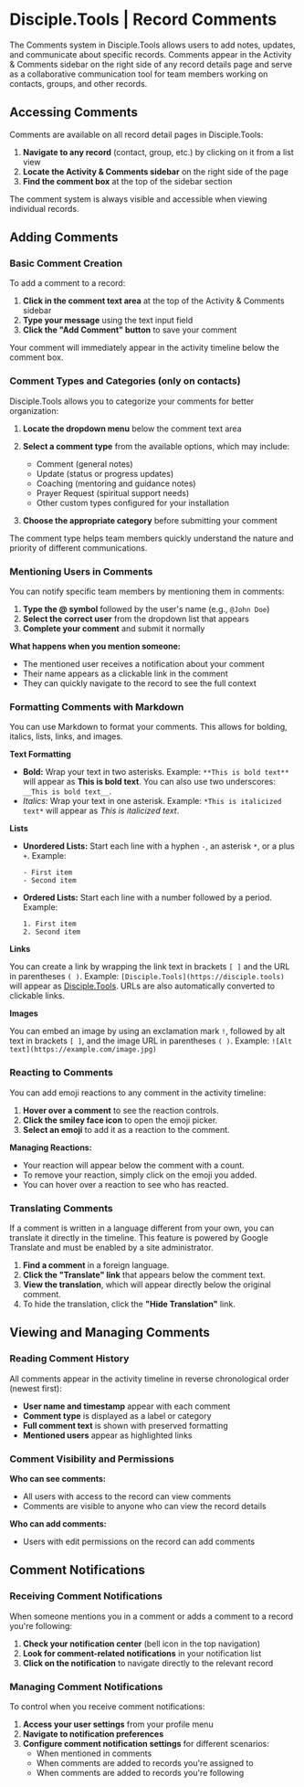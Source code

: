 # Disciple.Tools | Record Comments

The Comments system in Disciple.Tools allows users to add notes, updates, and communicate about specific records. Comments appear in the Activity & Comments sidebar on the right side of any record details page and serve as a collaborative communication tool for team members working on contacts, groups, and other records.

## Accessing Comments

Comments are available on all record detail pages in Disciple.Tools:

1. **Navigate to any record** (contact, group, etc.) by clicking on it from a list view
2. **Locate the Activity & Comments sidebar** on the right side of the page
3. **Find the comment box** at the top of the sidebar section

The comment system is always visible and accessible when viewing individual records.

## Adding Comments

### Basic Comment Creation

To add a comment to a record:

1. **Click in the comment text area** at the top of the Activity & Comments sidebar
2. **Type your message** using the text input field
3. **Click the "Add Comment" button** to save your comment

Your comment will immediately appear in the activity timeline below the comment box.

### Comment Types and Categories (only on contacts)

Disciple.Tools allows you to categorize your comments for better organization:

1. **Locate the dropdown menu** below the comment text area
2. **Select a comment type** from the available options, which may include:
   - Comment (general notes)
   - Update (status or progress updates)
   - Coaching (mentoring and guidance notes)
   - Prayer Request (spiritual support needs)
   - Other custom types configured for your installation

3. **Choose the appropriate category** before submitting your comment

The comment type helps team members quickly understand the nature and priority of different communications.

### Mentioning Users in Comments

You can notify specific team members by mentioning them in comments:

1. **Type the @ symbol** followed by the user's name (e.g., `@John Doe`)
2. **Select the correct user** from the dropdown list that appears
3. **Complete your comment** and submit it normally

**What happens when you mention someone:**
- The mentioned user receives a notification about your comment
- Their name appears as a clickable link in the comment
- They can quickly navigate to the record to see the full context

### Formatting Comments with Markdown

You can use Markdown to format your comments. This allows for bolding, italics, lists, links, and images.

**Text Formatting**

- **Bold:** Wrap your text in two asterisks. Example: `**This is bold text**` will appear as **This is bold text**. You can also use two underscores: `__This is bold text__`.
- *Italics:* Wrap your text in one asterisk. Example: `*This is italicized text*` will appear as *This is italicized text*.

**Lists**

- **Unordered Lists:** Start each line with a hyphen `-`, an asterisk `*`, or a plus `+`.
  Example:
  ```
  - First item
  - Second item
  ```
- **Ordered Lists:** Start each line with a number followed by a period.
  Example:
  ```
  1. First item
  2. Second item
  ```

**Links**

You can create a link by wrapping the link text in brackets `[ ]` and the URL in parentheses `( )`.
Example: `[Disciple.Tools](https://disciple.tools)` will appear as [Disciple.Tools](https://disciple.tools). URLs are also automatically converted to clickable links.

**Images**

You can embed an image by using an exclamation mark `!`, followed by alt text in brackets `[ ]`, and the image URL in parentheses `( )`.
Example: `![Alt text](https://example.com/image.jpg)`

### Reacting to Comments

You can add emoji reactions to any comment in the activity timeline:

1. **Hover over a comment** to see the reaction controls.
2. **Click the smiley face icon** to open the emoji picker.
3. **Select an emoji** to add it as a reaction to the comment.

**Managing Reactions:**
- Your reaction will appear below the comment with a count.
- To remove your reaction, simply click on the emoji you added.
- You can hover over a reaction to see who has reacted.

### Translating Comments

If a comment is written in a language different from your own, you can translate it directly in the timeline. This feature is powered by Google Translate and must be enabled by a site administrator.

1. **Find a comment** in a foreign language.
2. **Click the "Translate" link** that appears below the comment text.
3. **View the translation**, which will appear directly below the original comment.
4. To hide the translation, click the **"Hide Translation"** link.

## Viewing and Managing Comments

### Reading Comment History

All comments appear in the activity timeline in reverse chronological order (newest first):

- **User name and timestamp** appear with each comment
- **Comment type** is displayed as a label or category
- **Full comment text** is shown with preserved formatting
- **Mentioned users** appear as highlighted links

### Comment Visibility and Permissions

**Who can see comments:**
- All users with access to the record can view comments
- Comments are visible to anyone who can view the record details

**Who can add comments:**
- Users with edit permissions on the record can add comments

## Comment Notifications

### Receiving Comment Notifications

When someone mentions you in a comment or adds a comment to a record you're following:

1. **Check your notification center** (bell icon in the top navigation)
2. **Look for comment-related notifications** in your notification list
3. **Click on the notification** to navigate directly to the relevant record

### Managing Comment Notifications

To control when you receive comment notifications:

1. **Access your user settings** from your profile menu
2. **Navigate to notification preferences**
3. **Configure comment notification settings** for different scenarios:
   - When mentioned in comments
   - When comments are added to records you're assigned to
   - When comments are added to records you're following

